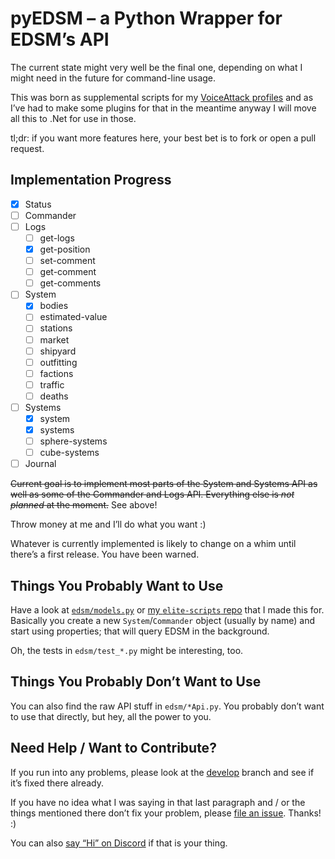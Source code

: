 # pyEDSM – a Python Wrapper for EDSM’s API #

The current state might very well be the final one, depending on what I might 
need in the future for command-line usage.

This was born as supplemental scripts for my [VoiceAttack 
profiles](https://alternerdtive.github.io/VoiceAttack-profiles) and as I’ve had 
to make some plugins for that in the meantime anyway I will move all this to 
.Net for use in those.

tl;dr: if you want more features here, your best bet is to fork or open a pull 
request.

## Implementation Progress ##

- [x] Status
- [ ] Commander
- [ ] Logs
  - [ ] get-logs
  - [x] get-position
  - [ ] set-comment
  - [ ] get-comment
  - [ ] get-comments
- [ ] System
  - [x] bodies
  - [ ] estimated-value
  - [ ] stations
  - [ ] market
  - [ ] shipyard
  - [ ] outfitting
  - [ ] factions
  - [ ] traffic
  - [ ] deaths
- [ ] Systems
  - [x] system
  - [x] systems
  - [ ] sphere-systems
  - [ ] cube-systems
- [ ] Journal

~~Current goal is to implement most parts of the System and Systems API as well 
as some of the Commander and Logs API. Everything else is _not planned_ at the 
moment.~~ See above!

Throw money at me and I’ll do what you want :)

Whatever is currently implemented is likely to change on a whim until there’s 
a first release. You have been warned.

## Things You Probably Want to Use ##

Have a look at [`edsm/models.py`](edsm/models.py) or [my `elite-scripts` 
repo](https://github.com/alterNERDtive/elite-scripts) that I made this for. 
Basically you create a new `System`/`Commander` object (usually by name) and 
start using properties; that will query EDSM in the background.

Oh, the tests in `edsm/test_*.py` might be interesting, too.

## Things You Probably Don’t Want to Use ##

You can also find the raw API stuff in `edsm/*Api.py`. You probably don’t want 
to use that directly, but hey, all the power to you.

## Need Help / Want to Contribute? ##

If you run into any problems, please look at the 
[develop](https://github.com/alterNERDtive/pyEDSM/tree/develop) branch and see 
if it’s fixed there already.

If you have no idea what I was saying in that last paragraph and / or the things 
mentioned there don’t fix your problem, please [file an 
issue](https://github.com/alterNERDtive/pyEDSM/issues). Thanks! :)

You can also [say “Hi” on Discord](https://discord.gg/7wKEDDr) if that is your 
thing.
